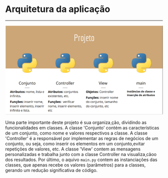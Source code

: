 # Arquitetura da aplicação
---

![](graphics/arquitetura.png)

Uma parte importante deste projeto é sua organiza¸ção, dividindo as funcionalidades em classes. 
A classe 'Conjunto' contém as características de um conjunto, como nome e valores respectivos a classe. 
A classe 'Controller' é a responsável por implementar as regras de negócios de um conjunto, ou seja, como inserir os elementos em um conjunto,evitar repetições de valores, etc.
A classe 'View' contem as mensagens  personalizadas e trabalha junto com a classe Controller na visualiza¸cãoo dos resultados. Por último, o aquivo `main.py` contem as instanciações das classes, que apenas recebe os valores (parâmetros) para a classes, gerando um redução significativa de código.
